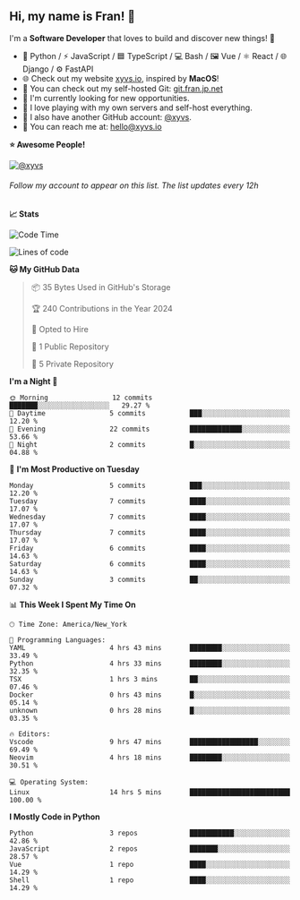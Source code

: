 ## Hi, my name is Fran! 👋

I'm a **Software Developer** that loves to build and discover new things! 🚀

- 🐍 Python / ⚡ JavaScript / 🟦 TypeScript / 💻 Bash / 🖼️ Vue / ⚛️ React / 🌐 Django / ⚙️ FastAPI
- 🌐 Check out my website [xyvs.io](https://xyvs.io), inspired by **MacOS**!
- 🔗 You can check out my self-hosted Git: [git.fran.jp.net](https://git.fran.jp.net/)
- 🌱 I'm currently looking for new opportunities.
- 🤖 I love playing with my own servers and self-host everything.
- 🔄 I also have another GitHub account: [@xyvs](https://github.com/xyvs).
- 📧 You can reach me at: [hello@xyvs.io](mailto:hello@xyvs.io)

<!--
**franrgb/franrgb** is a ✨ _special_ ✨ repository because its `README.md` (this file) appears on your GitHub profile.

Here are some ideas to get you started:

- 🔭 I’m currently working on ...
- 🌱 I’m currently learning ...
- 👯 I’m looking to collaborate on ...
- 🤔 I’m looking for help with ...
- 💬 Ask me about ...
- 📫 How to reach me: ...
- 😄 Pronouns: ...
- ⚡ Fun fact: ...
-->

<!--START_SECTION:waka-->
**⭐ Awesome People!** 

[![@xyvs](https://img.shields.io/badge/@xyvs-black?style=plastic&logo=github&logoColor=fff)](https://github.com/xyvs) 

###### Follow my account to appear on this list. *The list updates every 12h*

**📈 Stats** 

![Code Time](http://img.shields.io/badge/Code%20Time-14%20hrs%205%20mins-blue)

![Lines of code](https://img.shields.io/badge/From%20Hello%20World%20I%27ve%20Written-7.1%20thousand%20lines%20of%20code-blue)

**🐱 My GitHub Data** 

> 📦 35 Bytes Used in GitHub's Storage 
 > 
> 🏆 240 Contributions in the Year 2024
 > 
> 💼 Opted to Hire
 > 
> 📜 1 Public Repository 
 > 
> 🔑 5 Private Repository 
 > 
**I'm a Night 🦉** 

```text
🌞 Morning                12 commits          ███████░░░░░░░░░░░░░░░░░░   29.27 % 
🌆 Daytime                5 commits           ███░░░░░░░░░░░░░░░░░░░░░░   12.20 % 
🌃 Evening                22 commits          █████████████░░░░░░░░░░░░   53.66 % 
🌙 Night                  2 commits           █░░░░░░░░░░░░░░░░░░░░░░░░   04.88 % 
```
📅 **I'm Most Productive on Tuesday** 

```text
Monday                   5 commits           ███░░░░░░░░░░░░░░░░░░░░░░   12.20 % 
Tuesday                  7 commits           ████░░░░░░░░░░░░░░░░░░░░░   17.07 % 
Wednesday                7 commits           ████░░░░░░░░░░░░░░░░░░░░░   17.07 % 
Thursday                 7 commits           ████░░░░░░░░░░░░░░░░░░░░░   17.07 % 
Friday                   6 commits           ████░░░░░░░░░░░░░░░░░░░░░   14.63 % 
Saturday                 6 commits           ████░░░░░░░░░░░░░░░░░░░░░   14.63 % 
Sunday                   3 commits           ██░░░░░░░░░░░░░░░░░░░░░░░   07.32 % 
```


📊 **This Week I Spent My Time On** 

```text
🕑︎ Time Zone: America/New_York

💬 Programming Languages: 
YAML                     4 hrs 43 mins       ████████░░░░░░░░░░░░░░░░░   33.49 % 
Python                   4 hrs 33 mins       ████████░░░░░░░░░░░░░░░░░   32.35 % 
TSX                      1 hrs 3 mins        ██░░░░░░░░░░░░░░░░░░░░░░░   07.46 % 
Docker                   0 hrs 43 mins       █░░░░░░░░░░░░░░░░░░░░░░░░   05.14 % 
unknown                  0 hrs 28 mins       █░░░░░░░░░░░░░░░░░░░░░░░░   03.35 % 

🔥 Editors: 
Vscode                   9 hrs 47 mins       █████████████████░░░░░░░░   69.49 % 
Neovim                   4 hrs 18 mins       ████████░░░░░░░░░░░░░░░░░   30.51 % 

💻 Operating System: 
Linux                    14 hrs 5 mins       █████████████████████████   100.00 % 
```

**I Mostly Code in Python** 

```text
Python                   3 repos             ███████████░░░░░░░░░░░░░░   42.86 % 
JavaScript               2 repos             ███████░░░░░░░░░░░░░░░░░░   28.57 % 
Vue                      1 repo              ████░░░░░░░░░░░░░░░░░░░░░   14.29 % 
Shell                    1 repo              ████░░░░░░░░░░░░░░░░░░░░░   14.29 % 
```




<!--END_SECTION:waka-->
